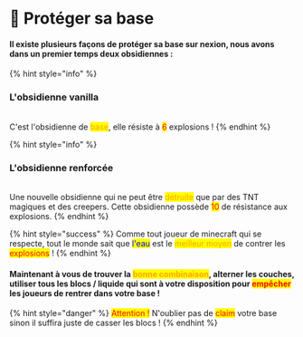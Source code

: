 # 🏰 Protéger sa base

#### Il existe plusieurs façons de protéger sa base sur nexion, nous avons dans un premier temps deux obsidiennes :

{% hint style="info" %}
### L'obsidienne vanilla

\
C'est l'obsidienne de <mark style="color:orange;">base</mark>, elle résiste à <mark style="color:red;">6</mark> explosions !
{% endhint %}

{% hint style="info" %}
### L'obsidienne renforcée

\
Une nouvelle obsidienne qui ne peut être <mark style="color:orange;">détruite</mark> que par des TNT magiques et des creepers. Cette obsidienne possède <mark style="color:red;">10</mark> de résistance aux explosions.&#x20;
{% endhint %}

{% hint style="success" %}
Comme tout joueur de minecraft qui se respecte, tout le monde sait que <mark style="color:blue;">l'eau</mark> est le <mark style="color:orange;">meilleur moyen</mark> de contrer les <mark style="color:red;">explosions</mark> !
{% endhint %}

#### Maintenant à vous de trouver la <mark style="color:orange;">bonne combinaison</mark>, alterner les couches, utiliser tous les blocs / liquide qui sont à votre disposition pour <mark style="color:red;">empêcher</mark> les joueurs de rentrer dans votre base ! &#x20;

{% hint style="danger" %}
<mark style="color:red;">Attention !</mark> N'oublier pas de <mark style="color:red;">claim</mark> votre base sinon il suffira juste de casser les blocs !
{% endhint %}
